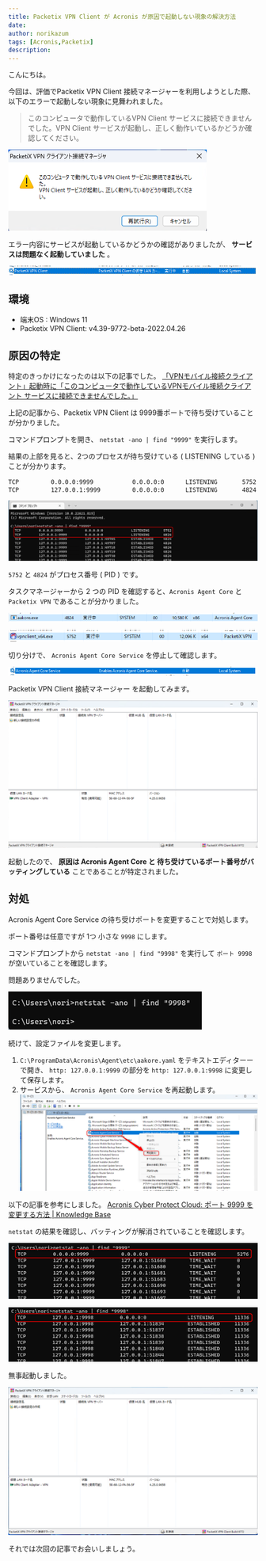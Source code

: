 ```yaml
---
title: Packetix VPN Client が Acronis が原因で起動しない現象の解決方法
date: 
author: norikazum
tags: [Acronis,Packetix]
description: 
---
```


こんにちは。

今回は、評価でPacketix VPN Client 接続マネージャーを利用しようとした際、以下のエラーで起動しない現象に見舞われました。

> このコンピュータで動作しているVPN Client サービスに接続できませんでした。VPN Client サービスが起動し、正しく動作いているかどうか確認してください。

![Packetix VPN Client が起動しないエラー内容](images/2022-11-19_17h12_19.png "Packetix VPN Client が起動しないエラー内容")

エラー内容にサービスが起動しているかどうかの確認がありましたが、 **サービスは問題なく起動していました** 。

![Packetix VPN Client のサービス起動状態](images/2022-11-19_17h18_31.png "Packetix VPN Client のサービス起動状態")

## 環境
- 端末OS : Windows 11
- Packetix VPN Client: v4.39-9772-beta-2022.04.26

## 原因の特定

特定のきっかけになったのは以下の記事でした。
[「VPNモバイル接続クライアント」起動時に「このコンピュータで動作しているVPNモバイル接続クライアント サービスに接続できませんでした。」](https://faq.r4support.epson.jp/app/answers/detail/a_id/2840/~/%E3%80%8Cvpn%E3%83%A2%E3%83%90%E3%82%A4%E3%83%AB%E6%8E%A5%E7%B6%9A%E3%82%AF%E3%83%A9%E3%82%A4%E3%82%A2%E3%83%B3%E3%83%88%E3%80%8D%E8%B5%B7%E5%8B%95%E6%99%82%E3%81%AB%E3%80%8C%E3%81%93%E3%81%AE%E3%82%B3%E3%83%B3%E3%83%94%E3%83%A5%E3%83%BC%E3%82%BF%E3%81%A7%E5%8B%95%E4%BD%9C%E3%81%97%E3%81%A6%E3%81%84%E3%82%8Bvpn%E3%83%A2%E3%83%90%E3%82%A4%E3%83%AB%E6%8E%A5%E7%B6%9A%E3%82%AF%E3%83%A9%E3%82%A4%E3%82%A2%E3%83%B3%E3%83%88-%E3%82%B5%E3%83%BC%E3%83%93%E3%82%B9%E3%81%AB%E6%8E%A5%E7%B6%9A%E3%81%A7%E3%81%8D%E3%81%BE%E3%81%9B%E3%82%93%E3%81%A7%E3%81%97%E3%81%9F%E3%80%82%E3%80%8D)

上記の記事から、Packetix VPN Client は 9999番ポートで待ち受けていることが分かりました。

コマンドプロンプトを開き、 `netstat -ano | find "9999"` を実行します。

結果の上部を見ると、2つのプロセスが待ち受けている ( LISTENING している ) ことが分かります。
```
TCP         0.0.0.0:9999           0.0.0.0:0      LISTENING       5752
TCP         127.0.0.1:9999         0.0.0.0:0      LISTENING       4824
```

![netstat の結果](images/2022-11-19_17h55_48.png "netstat の結果")

 `5752` と `4824` がプロセス番号 ( PID ) です。

タスクマネージャーから 2 つの PID を確認すると、`Acronis Agent Core` と `Packetix VPN` であることが分かりました。

![Acronis Agent Core のプロセス](images/2022-11-19_17h59_53.png "Acronis Agent Core のプロセス")

![Packetix VPN のプロセス](images/2022-11-19_18h00_18.png "Packetix VPN のプロセス")

切り分けで、 `Acronis Agent Core Service` を停止して確認します。

![Acronis Agent Core の停止](images/2022-11-19_20h59_17.png "Acronis Agent Core の停止")

Packetix VPN Client 接続マネージャー を起動してみます。

![Packetix VPN Client を起動](images/2022-11-19_21h00_26.png "Packetix VPN Client を起動")

起動したので、 **原因は Acronis Agent Core と 待ち受けているポート番号がバッティングしている** ことであることが特定されました。

## 対処
Acronis Agent Core Service の待ち受けポートを変更することで対処します。

ポート番号は任意ですが 1つ 小さな `9998` にします。

コマンドプロンプトから `netstat -ano | find "9998"` を実行して `ポート 9998` が空いていることを確認します。

問題ありませんでした。

![9998 ポートが空いていることを確認](images/2022-11-19_21h06_13.png "9998 ポートが空いていることを確認")

続けて、設定ファイルを変更します。

1. `C:\ProgramData\Acronis\Agent\etc\aakore.yaml` をテキストエディターーで開き、 `http: 127.0.0.1:9999` の部分を `http: 127.0.0.1:9998` に変更して保存します。
1. サービスから、 `Acronis Agent Core Service` を再起動します。
![Acronis Agent Core Service を再起動](images/2022-11-19_22h11_56.png "Acronis Agent Core Service を再起動")

以下の記事を参考にしました。
[Acronis Cyber Protect Cloud: ポート 9999 を変更する方法 | Knowledge Base](https://kb.acronis.com/node/68127)

`netstat` の結果を確認し、バッティングが解消されていることを確認します。

![9999 番ポートで Packetix VPN Client が動作している](images/2022-11-19_22h14_12.png "9999 番ポートで Packetix VPN Client が動作している")

![9998 番ポートで Acronis Agent Core Service が動作している](images/2022-11-19_22h14_18.png "9998 番ポートで Acronis Agent Core Service が動作している")

無事起動しました。

![Packetix VPN Client が正常に起動](images/2022-11-19_22h18_06.png "9998番ポートでPacketix VPN Client が正常に起動")

それでは次回の記事でお会いしましょう。
